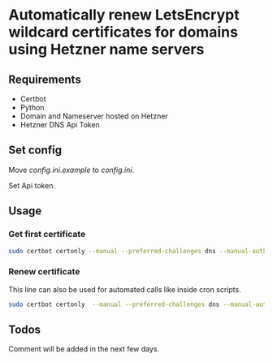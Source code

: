 # Automatically renew LetsEncrypt wildcard certificates for domains using Hetzner name servers

## Requirements

- Certbot
- Python
- Domain and Nameserver hosted on Hetzner
- Hetzner DNS Api Token

## Set config

Move *config.ini.example* to *config.ini*.

Set Api token.

## Usage

### Get first certificate

```bash
sudo certbot certonly --manual --preferred-challenges dns --manual-auth-hook ./hetznerdnshook.py -d domain.de -d *.domain.de
```

### Renew certificate

This line can also be used for automated calls like inside cron scripts.

```bash
sudo certbot certonly  --manual --preferred-challenges dns --manual-auth-hook ./hetznerdnshook.py -d domain.de -d *.domain.de --dry-run --agree-tos  --manual-public-ip-logging-ok
```


## Todos
Comment will be added in the next few days.